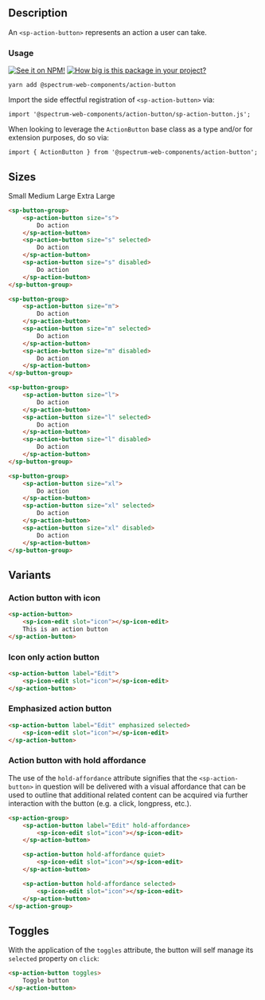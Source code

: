 ## Description

An `<sp-action-button>` represents an action a user can take.

### Usage

[![See it on NPM!](https://img.shields.io/npm/v/@spectrum-web-components/action-button?style=for-the-badge)](https://www.npmjs.com/package/@spectrum-web-components/action-button)
[![How big is this package in your project?](https://img.shields.io/bundlephobia/minzip/@spectrum-web-components/action-button?style=for-the-badge)](https://bundlephobia.com/result?p=@spectrum-web-components/action-button)

```
yarn add @spectrum-web-components/action-button
```

Import the side effectful registration of `<sp-action-button>` via:

```
import '@spectrum-web-components/action-button/sp-action-button.js';
```

When looking to leverage the `ActionButton` base class as a type and/or for extension purposes, do so via:

```
import { ActionButton } from '@spectrum-web-components/action-button';
```

## Sizes

<sp-tabs selected="m">
    <sp-tab value="s">Small</sp-tab>
    <sp-tab value="m">Medium</sp-tab>
    <sp-tab value="l">Large</sp-tab>
    <sp-tab value="xl">Extra Large</sp-tab>
</sp-tabs>

<div class="tabs--s">

```html demo
<sp-button-group>
    <sp-action-button size="s">
        Do action
    </sp-action-button>
    <sp-action-button size="s" selected>
        Do action
    </sp-action-button>
    <sp-action-button size="s" disabled>
        Do action
    </sp-action-button>
</sp-button-group>
```

</div>

<div class="tabs--m">

```html demo
<sp-button-group>
    <sp-action-button size="m">
        Do action
    </sp-action-button>
    <sp-action-button size="m" selected>
        Do action
    </sp-action-button>
    <sp-action-button size="m" disabled>
        Do action
    </sp-action-button>
</sp-button-group>
```

</div>

<div class="tabs--l">

```html demo
<sp-button-group>
    <sp-action-button size="l">
        Do action
    </sp-action-button>
    <sp-action-button size="l" selected>
        Do action
    </sp-action-button>
    <sp-action-button size="l" disabled>
        Do action
    </sp-action-button>
</sp-button-group>
```

</div>

<div class="tabs--xl">

```html demo
<sp-button-group>
    <sp-action-button size="xl">
        Do action
    </sp-action-button>
    <sp-action-button size="xl" selected>
        Do action
    </sp-action-button>
    <sp-action-button size="xl" disabled>
        Do action
    </sp-action-button>
</sp-button-group>
```

</div>

## Variants

### Action button with icon

```html demo
<sp-action-button>
    <sp-icon-edit slot="icon"></sp-icon-edit>
    This is an action button
</sp-action-button>
```

### Icon only action button

```html demo
<sp-action-button label="Edit">
    <sp-icon-edit slot="icon"></sp-icon-edit>
</sp-action-button>
```

### Emphasized action button

```html demo
<sp-action-button label="Edit" emphasized selected>
    <sp-icon-edit slot="icon"></sp-icon-edit>
</sp-action-button>
```

### Action button with hold affordance

The use of the `hold-affordance` attribute signifies that the `<sp-action-button>` in question will be delivered with a visual affordance that can be used to outline that additional related content can be acquired via further interaction with the button (e.g. a click, longpress, etc.).

```html demo
<sp-action-group>
    <sp-action-button label="Edit" hold-affordance>
        <sp-icon-edit slot="icon"></sp-icon-edit>
    </sp-action-button>

    <sp-action-button hold-affordance quiet>
        <sp-icon-edit slot="icon"></sp-icon-edit>
    </sp-action-button>

    <sp-action-button hold-affordance selected>
        <sp-icon-edit slot="icon"></sp-icon-edit>
    </sp-action-button>
</sp-action-group>
```

## Toggles

With the application of the `toggles` attribute, the button will self manage its `selected` property on `click`:

```html demo
<sp-action-button toggles>
    Toggle button
</sp-action-button>
```
